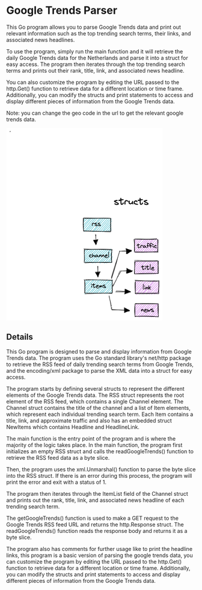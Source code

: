 # Google Trends Parser

This Go program allows you to parse Google Trends data and print out relevant information such as the top trending search terms, their links, and associated news headlines.

To use the program, simply run the main function and it will retrieve the daily Google Trends data for the Netherlands and parse it into a struct for easy access. The program then iterates through the top trending search terms and prints out their rank, title, link, and associated news headline.

You can also customize the program by editing the URL passed to the http.Get() function to retrieve data for a different location or time frame. Additionally, you can modify the structs and print statements to access and display different pieces of information from the Google Trends data.

Note: you can change the geo code in the url to get the relevant google trends data.

![MarineGEO circle logo](/images/structs.png "MarineGEO logo")

## Details

This Go program is designed to parse and display information from Google Trends data. The program uses the Go standard library's net/http package to retrieve the RSS feed of daily trending search terms from Google Trends, and the encoding/xml package to parse the XML data into a struct for easy access.

The program starts by defining several structs to represent the different elements of the Google Trends data. The RSS struct represents the root element of the RSS feed, which contains a single Channel element. The Channel struct contains the title of the channel and a list of Item elements, which represent each individual trending search term. Each Item contains a title, link, and approximate traffic and also has an embedded struct NewItems which contains Headline and HeadlineLink.

The main function is the entry point of the program and is where the majority of the logic takes place. In the main function, the program first initializes an empty RSS struct and calls the readGoogleTrends() function to retrieve the RSS feed data as a byte slice.

Then, the program uses the xml.Unmarshal() function to parse the byte slice into the RSS struct. If there is an error during this process, the program will print the error and exit with a status of 1.

The program then iterates through the ItemList field of the Channel struct and prints out the rank, title, link, and associated news headline of each trending search term.

The getGoogleTrends() function is used to make a GET request to the Google Trends RSS feed URL and returns the http.Response struct. The readGoogleTrends() function reads the response body and returns it as a byte slice.

The program also has comments for further usage like to print the headline links, this program is a basic version of parsing the google trends data, you can customize the program by editing the URL passed to the http.Get() function to retrieve data for a different location or time frame. Additionally, you can modify the structs and print statements to access and display different pieces of information from the Google Trends data.